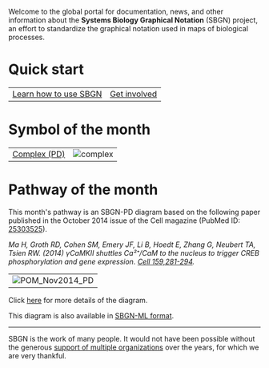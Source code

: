 Welcome to the global portal for documentation, news, and other information about the **Systems Biology Graphical Notation** (SBGN) project, an effort to standardize the graphical notation used in maps of biological processes.

Quick start
===========

| | |
|:-:|:-:|
| [Learn how to use SBGN](???) | [Get involved](???) |

Symbol of the month
===================

| | |
|:-:|:-:|
| [Complex (PD)](/docs/symbols/complex) | ![complex](/images/SymbolMonth-complex.png) |

Pathway of the month
====================

This month's pathway is an SBGN-PD diagram based on the following paper published in the October 2014 issue of the Cell magazine (PubMed ID: [25303525](http://www.ncbi.nlm.nih.gov/pubmed/25303525)).

*Ma H, Groth RD, Cohen SM, Emery JF, Li B, Hoedt E, Zhang G, Neubert TA, Tsien RW. (2014) γCaMKII shuttles Ca²⁺/CaM to the nucleus to trigger CREB phosphorylation and gene expression. [Cell 159,281-294](http://www.sciencedirect.com/science/article/pii/S0092867414011684).*

| |
|:-:|
| ![POM_Nov2014_PD](/Image:POM_Nov2014_PD.png) |

Click [here](/pathway_of_the_month) for more details of the diagram.

This diagram is also available in [SBGN-ML format](/Media:_POM_Nov2014_PD.sbgn).

------------------------------------------------------------------------

SBGN is the work of many people. It would not have been possible without the generous [support of multiple organizations](/Contacts#Funding ) over the years, for which we are very thankful.